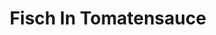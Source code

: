 ---
layout: blog
permalink: /fisch-in-tomatensauce/
pagedesc: Fisch In Tomatensauce
title: Fisch In Tomatensauce
headline: Fisch In Tomatensauce
thumbnail: /assets/images/fisch-in-tomatensauce.jpg
datafile: fisch-in-tomatensauce
tags: [Fisch, Hauptspeise ]
---
